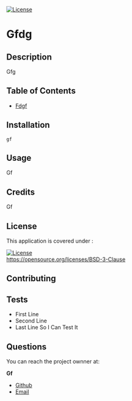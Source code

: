 
[![License](https://img.shields.io/badge/License-BSD_3--Clause-blue.svg)](https://opensource.org/licenses/BSD-3-Clause)


# Gfdg

## Description

Gfg

## Table of Contents

* [Fdgf](#fdgf)


## Installation

```gf```

## Usage
Gf

## Credits

Gf

## License 
This application is covered under :

[![License](https://img.shields.io/badge/License-BSD_3--Clause-blue.svg)](https://opensource.org/licenses/BSD-3-Clause)<br>https://opensource.org/licenses/BSD-3-Clause 



## Contributing



## Tests

* First Line 
*  Second Line 
* Last Line So I Can Test It


## Questions

You can reach the project ownner at: 

**Gf**

 
* [Github](https://github.com/gf)
* [Email](mailto:gf)



